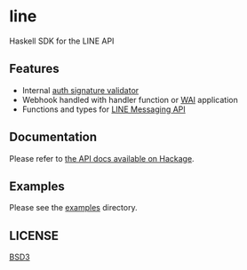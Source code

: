 # line

Haskell SDK for the LINE API

## Features

* Internal [auth signature validator](https://devdocs.line.me/en/#webhook-authentication)
* Webhook handled with handler function or [WAI](https://hackage.haskell.org/package/wai) application
* Functions and types for [LINE Messaging API](https://devdocs.line.me/en/#messaging-api)

## Documentation

Please refer to [the API docs available on Hackage](https://hackage.haskell.org/package/line).

## Examples

Please see the [examples](examples) directory.

## LICENSE

[BSD3](LICENSE)
